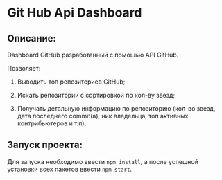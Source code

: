 # Git Hub Api Dashboard

## Описание:
Dashboard GitHub разработанный с помошью API GitHub. 

Позволяет:

1) Выводить топ репозиториев GitHub;

2) Искать репозитории с сортировкой по кол-ву звезд;

3) Получать детальную информацию по репозиторию (кол-во звезд, дата последнего commit(а), ник владельца, топ активных контрибьютеров и т.п);

## Запуск проекта:

Для запуска необходимо ввести `npm install`, а после успешной установки всех пакетов ввести `npm start`.
